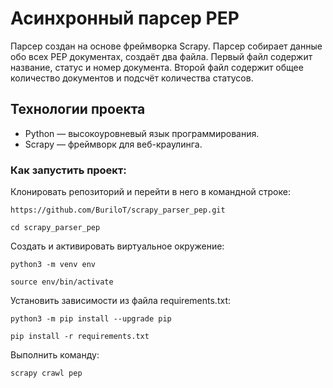 # Асинхронный парсер PEP

Парсер создан на основе фреймворка Scrapy. Парсер собирает данные обо всех PEP документах, создаёт два файла. Первый файл содержит название, статус и номер документа. Второй файл содержит общее количество документов и подсчёт количества статусов.

## Технологии проекта

- Python — высокоуровневый язык программирования.
- Scrapy — фреймворк для веб-краулинга.

### Как запустить проект:

Клонировать репозиторий и перейти в него в командной строке:

```
https://github.com/BuriloT/scrapy_parser_pep.git
```

```
cd scrapy_parser_pep
```

Cоздать и активировать виртуальное окружение:

```
python3 -m venv env
```

```
source env/bin/activate
```

Установить зависимости из файла requirements.txt:

```
python3 -m pip install --upgrade pip
```

```
pip install -r requirements.txt
```

Выполнить команду:

```
scrapy crawl pep
```